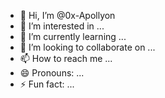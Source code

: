 - 👋 Hi, I’m @0x-Apollyon
- 👀 I’m interested in ...
- 🌱 I’m currently learning ...
- 💞️ I’m looking to collaborate on ...
- 📫 How to reach me ...
- 😄 Pronouns: ...
- ⚡ Fun fact: ...

<!---
0x-Apollyon/0x-Apollyon is a ✨ special ✨ repository because its `README.md` (this file) appears on your GitHub profile.
You can click the Preview link to take a look at your changes.
--->
